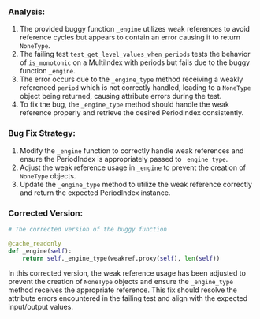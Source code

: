 ### Analysis:
1. The provided buggy function `_engine` utilizes weak references to avoid reference cycles but appears to contain an error causing it to return `NoneType`.
2. The failing test `test_get_level_values_when_periods` tests the behavior of `is_monotonic` on a MultiIndex with periods but fails due to the buggy function `_engine`.
3. The error occurs due to the `_engine_type` method receiving a weakly referenced `period` which is not correctly handled, leading to a `NoneType` object being returned, causing attribute errors during the test.
4. To fix the bug, the `_engine_type` method should handle the weak reference properly and retrieve the desired PeriodIndex consistently.

### Bug Fix Strategy:
1. Modify the `_engine` function to correctly handle weak references and ensure the PeriodIndex is appropriately passed to `_engine_type`.
2. Adjust the weak reference usage in `_engine` to prevent the creation of `NoneType` objects.
3. Update the `_engine_type` method to utilize the weak reference correctly and return the expected PeriodIndex instance.

### Corrected Version:
```python
# The corrected version of the buggy function

@cache_readonly
def _engine(self):
    return self._engine_type(weakref.proxy(self), len(self))
```

In this corrected version, the weak reference usage has been adjusted to prevent the creation of `NoneType` objects and ensure the `_engine_type` method receives the appropriate reference. This fix should resolve the attribute errors encountered in the failing test and align with the expected input/output values.